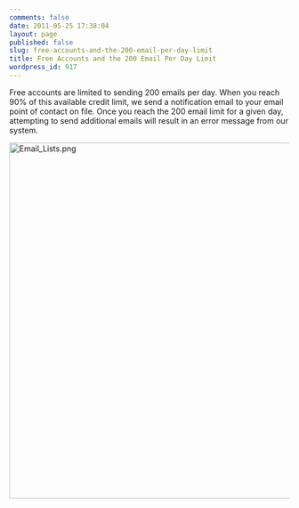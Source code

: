 ```yaml
---
comments: false
date: 2011-05-25 17:38:04
layout: page
published: false
slug: free-accounts-and-the-200-email-per-day-limit
title: Free Accounts and the 200 Email Per Day Limit
wordpress_id: 917
---
```


<p>Free accounts are limited to sending 200 emails per day. When you reach 90% of this available credit limit, we send a notification email to your email point of contact on file. Once you reach the 200 email limit for a given day, attempting to send additional emails will result in an error message from our system.</p>

<p><img src="/wp-content/uploads/2011/05/274AZ_FullMailbox.jpg" border="0" alt="Email_Lists.png" width="640" /></p>
